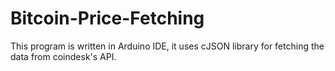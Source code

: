 # Bitcoin-Price-Fetching
This program is written in Arduino IDE, it uses cJSON library for fetching the data from coindesk's API.
